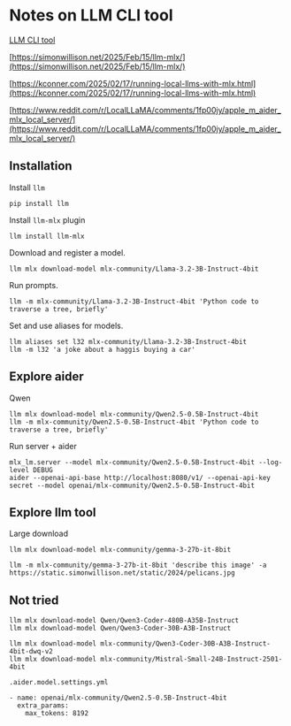 # Notes on LLM CLI tool

[LLM CLI tool](https://llm.datasette.io/en/stable/)


[https://simonwillison.net/2025/Feb/15/llm-mlx/](https://simonwillison.net/2025/Feb/15/llm-mlx/)

[https://kconner.com/2025/02/17/running-local-llms-with-mlx.html](https://kconner.com/2025/02/17/running-local-llms-with-mlx.html)

[https://www.reddit.com/r/LocalLLaMA/comments/1fp00jy/apple_m_aider_mlx_local_server/](https://www.reddit.com/r/LocalLLaMA/comments/1fp00jy/apple_m_aider_mlx_local_server/)

## Installation


Install `llm`
```
pip install llm
```

Install `llm-mlx` plugin
```
llm install llm-mlx
```

Download and register a model.
```
llm mlx download-model mlx-community/Llama-3.2-3B-Instruct-4bit
```

Run prompts.
```
llm -m mlx-community/Llama-3.2-3B-Instruct-4bit 'Python code to traverse a tree, briefly'
```

Set and use aliases for models.
```
llm aliases set l32 mlx-community/Llama-3.2-3B-Instruct-4bit
llm -m l32 'a joke about a haggis buying a car'
```


## Explore aider


Qwen
```
llm mlx download-model mlx-community/Qwen2.5-0.5B-Instruct-4bit
llm -m mlx-community/Qwen2.5-0.5B-Instruct-4bit 'Python code to traverse a tree, briefly'
```

Run server + aider
```
mlx_lm.server --model mlx-community/Qwen2.5-0.5B-Instruct-4bit --log-level DEBUG
aider --openai-api-base http://localhost:8080/v1/ --openai-api-key secret --model openai/mlx-community/Qwen2.5-0.5B-Instruct-4bit
```


## Explore llm tool 

Large download
```
llm mlx download-model mlx-community/gemma-3-27b-it-8bit
```

```
llm -m mlx-community/gemma-3-27b-it-8bit 'describe this image' -a https://static.simonwillison.net/static/2024/pelicans.jpg
```



## Not tried


```
llm mlx download-model Qwen/Qwen3-Coder-480B-A35B-Instruct
llm mlx download-model Qwen/Qwen3-Coder-30B-A3B-Instruct
```
```
llm mlx download-model mlx-community/Qwen3-Coder-30B-A3B-Instruct-4bit-dwq-v2
llm mlx download-model mlx-community/Mistral-Small-24B-Instruct-2501-4bit
```


`.aider.model.settings.yml`
```
- name: openai/mlx-community/Qwen2.5-0.5B-Instruct-4bit
  extra_params:
    max_tokens: 8192
```

